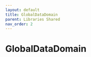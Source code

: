 ```yaml
---
layout: default
title: GlobalDataDomain
parent: Libraries Shared
nav_order: 2
---
```


# GlobalDataDomain

